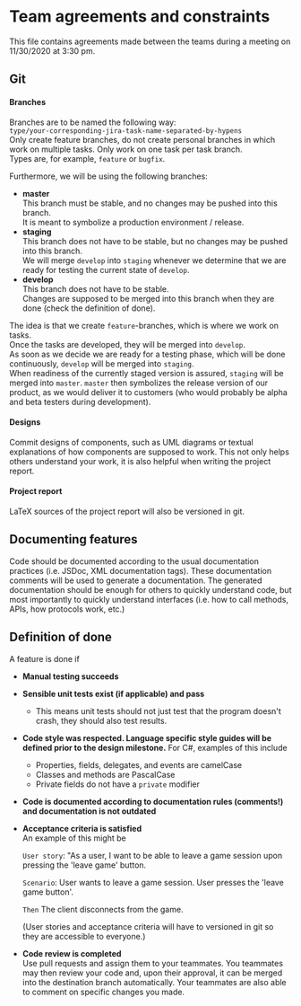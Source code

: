 # Team agreements and constraints
This file contains agreements made between the teams during a meeting on 11/30/2020 at 3:30 pm.

## Git

#### Branches  
Branches are to be named the following way:  
`type/your-corresponding-jira-task-name-separated-by-hypens`  
Only create feature branches, do not create personal branches in which work on multiple tasks.
Only work on one task per task branch.  
Types are, for example, `feature` or `bugfix`.  

Furthermore, we will be using the following branches:
- **master**  
This branch must be stable, and no changes may be pushed into this branch.  
It is meant to symbolize a production environment / release. 
- **staging**  
This branch does not have to be stable, but no changes may be pushed into this branch.  
We will merge `develop` into `staging` whenever we determine that we are ready for testing the current
state of `develop`.
- **develop**  
This branch does not have to be stable.  
Changes are supposed to be merged into this branch when they are done (check the definition of done).

The idea is that we create `feature`-branches, which is where we work on tasks.  
Once the tasks are developed, they will be merged into `develop`.  
As soon as we decide we are ready for a testing phase, which will be done continuously, `develop`
will be merged into `staging`.  
When readiness of the currently staged version is assured, `staging` will be merged into `master`.
`master` then symbolizes the release version of our product, as we would deliver it to customers
(who would probably be alpha and beta testers during development).

#### Designs
Commit designs of components, such as UML diagrams or textual explanations of how components are supposed
to work. This not only helps others understand your work, it is also helpful when writing the
project report.

#### Project report
LaTeX sources of the project report will also be versioned in git.

## Documenting features
Code should be documented according to the usual documentation practices
(i.e. JSDoc, XML documentation tags).
These documentation comments will be used to generate a documentation.
The generated documentation should be enough for others to quickly understand code, but most importantly
to quickly understand interfaces (i.e. how to call methods, APIs, how protocols work, etc.)

## Definition of done
A feature is done if 
- **Manual testing succeeds**
- **Sensible unit tests exist (if applicable) and pass**
    - This means unit tests should not just test that the program doesn't crash, they should also test results.
- **Code style was respected. Language specific style guides will be defined prior to the design milestone.**
For C#, examples of this include
    - Properties, fields, delegates, and events are camelCase
    - Classes and methods are PascalCase
    - Private fields do not have a `private` modifier
- **Code is documented according to documentation rules (comments!) and documentation is not outdated**
- **Acceptance criteria is satisfied**  
    An example of this might be
     
    `User story`: "As a user, I want to be able to leave a game session upon pressing
    the 'leave game' button.
    
    `Scenario`: User wants to leave a game session.
    User presses the 'leave game button'.  
    
    `Then` The client disconnects from the game. 
    
    (User stories and acceptance criteria will have to versioned in git so they are accessible to
    everyone.)
- **Code review is completed**  
Use pull requests and assign them to your teammates. You teammates may then review your code and,
upon their approval, it can be merged into the destination branch automatically.
Your teammates are also able to comment on specific changes you made.
